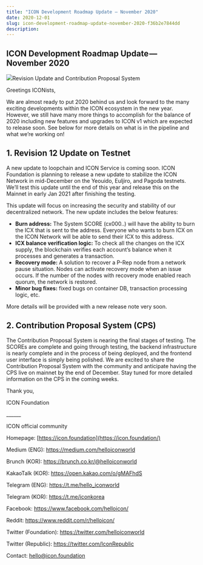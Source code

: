 ```yaml
---
title: "ICON Development Roadmap Update — November 2020"
date: 2020-12-01
slug: icon-development-roadmap-update-november-2020-f36b2e7844dd
description:
---
```


## ICON Development Roadmap Update — November 2020

![](https://cdn-images-1.medium.com/max/800/1*EbxP1wrySgyaHz8SQJFLSw.png)Revision Update and Contribution Proposal System

Greetings ICONists,

We are almost ready to put 2020 behind us and look forward to the many exciting developments within the ICON ecosystem in the new year. However, we still have many more things to accomplish for the balance of 2020 including new features and upgrades to ICON v1 which are expected to release soon. See below for more details on what is in the pipeline and what we’re working on!

## 1. Revision 12 Update on Testnet

A new update to loopchain and ICON Service is coming soon. ICON Foundation is planning to release a new update to stabilize the ICON Network in mid-December on the Yeouido, Euljiro, and Pagoda testnets. We’ll test this update until the end of this year and release this on the Mainnet in early Jan 2021 after finishing the testing.

This update will focus on increasing the security and stability of our decentralized network. The new update includes the below features:

* **Burn address:** The System SCORE (cx000..) will have the ability to burn the ICX that is sent to the address. Everyone who wants to burn ICX on the ICON Network will be able to send their ICX to this address.
* **ICX balance verification logic:** To check all the changes on the ICX supply, the blockchain verifies each account’s balance when it processes and generates a transaction.
* **Recovery mode:** A solution to recover a P-Rep node from a network pause situation. Nodes can activate recovery mode when an issue occurs. If the number of the nodes with recovery mode enabled reach quorum, the network is restored.
* **Minor bug fixes:** fixed bugs on container DB, transaction processing logic, etc.

More details will be provided with a new release note very soon.

## 2. Contribution Proposal System (CPS)

The Contribution Proposal System is nearing the final stages of testing. The SCOREs are complete and going through testing, the backend infrastructure is nearly complete and in the process of being deployed, and the frontend user interface is simply being polished. We are excited to share the Contribution Proposal System with the community and anticipate having the CPS live on mainnet by the end of December. Stay tuned for more detailed information on the CPS in the coming weeks.

Thank you,

ICON Foundation

\_\_\_\_\_\_

ICON official community

Homepage: [https://icon.foundation](https://icon.foundation/)

Medium (ENG): <https://medium.com/helloiconworld>

Brunch (KOR): <https://brunch.co.kr/@helloiconworld>

KakaoTalk (KOR): <https://open.kakao.com/o/gMAFhdS>

Telegram (ENG): <https://t.me/hello_iconworld>

Telegram (KOR): <https://t.me/iconkorea>

Facebook: <https://www.facebook.com/helloicon/>

Reddit: <https://www.reddit.com/r/helloicon/>

Twitter (Foundation): <https://twitter.com/helloiconworld>

Twitter (Republic): <https://twitter.com/IconRepublic>

Contact: hello@icon.foundation

